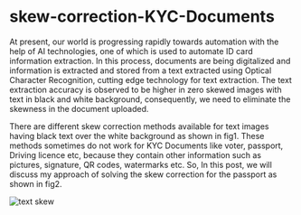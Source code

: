# skew-correction-KYC-Documents
At present, our world is progressing rapidly towards automation with the help of AI technologies, one of which is used to automate ID card information extraction. In this process, documents are being digitalized and information is extracted and stored from a text extracted using Optical Character Recognition, cutting edge technology for text extraction. The text extraction accuracy is observed to be higher in zero skewed images with text in black and white background, consequently, we need to eliminate the skewness in the document uploaded.
 
There are different skew correction methods available for text images having black text over the white background as shown in fig1. These methods sometimes do not work for KYC Documents like voter, passport, Driving licence etc, because they contain other information such as pictures, signature, QR codes, watermarks etc. So, In this post, we will discuss my approach of solving the skew correction for the passport as shown in fig2.

![text skew](https://user-images.githubusercontent.com/71541898/133197675-9ab27ae9-f100-4aa6-8615-661c62e2d586.jpg)
